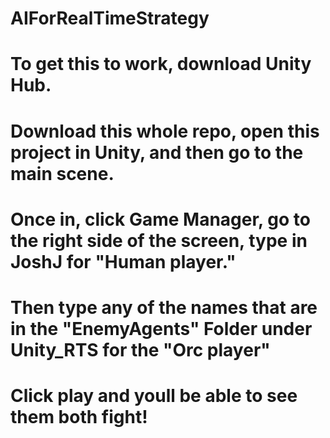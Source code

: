 # AIForRealTimeStrategy
# To get this to work, download Unity Hub. 
# Download this whole repo, open this project in Unity, and then go to the main scene. 
# Once in, click Game Manager, go to the right side of the screen, type in JoshJ for "Human player."
# Then type any of the names that are in the "EnemyAgents" Folder under Unity_RTS for the "Orc player"
# Click play and youll be able to see them both fight!
 
